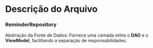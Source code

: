 # Descrição do Arquivo

### ReminderRepository

Abstração da Fonte de Dados: Fornece uma camada entre o **DAO** e o **ViewModel**, facilitando a
separação
de responsabilidades.